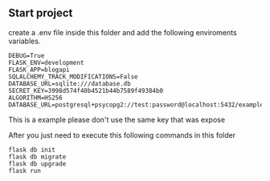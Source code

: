 ## Start project
create a .env file inside this folder and add the following enviroments variables.


    DEBUG=True
    FLASK_ENV=development
    FLASK_APP=blogapi
    SQLALCHEMY_TRACK_MODIFICATIONS=False
    DATABASE_URL=sqlite:///database.db
    SECRET_KEY=3998d574f40b4521b44b7589f49384b0
    ALGORITHM=HS256
    DATABASE_URL=postgresql+psycopg2://test:password@localhost:5432/example

This is a example please don't use the same key that was expose


After you just need to execute this following commands in this folder
    
    flask db init
    flask db migrate
    flask db upgrade
    flask run